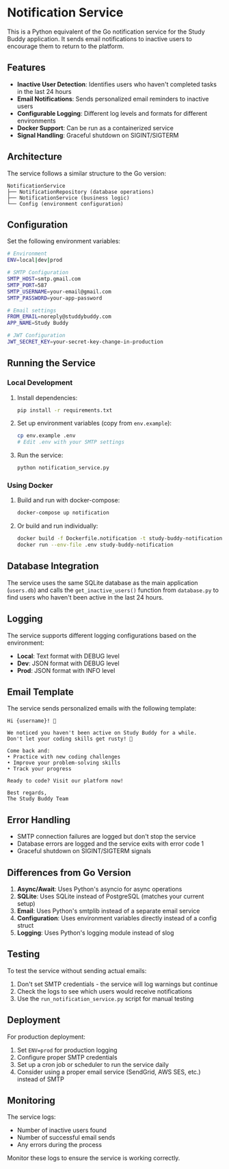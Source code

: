 # Notification Service

This is a Python equivalent of the Go notification service for the Study Buddy application. It sends email notifications to inactive users to encourage them to return to the platform.

## Features

- **Inactive User Detection**: Identifies users who haven't completed tasks in the last 24 hours
- **Email Notifications**: Sends personalized email reminders to inactive users
- **Configurable Logging**: Different log levels and formats for different environments
- **Docker Support**: Can be run as a containerized service
- **Signal Handling**: Graceful shutdown on SIGINT/SIGTERM

## Architecture

The service follows a similar structure to the Go version:

```
NotificationService
├── NotificationRepository (database operations)
├── NotificationService (business logic)
└── Config (environment configuration)
```

## Configuration

Set the following environment variables:

```bash
# Environment
ENV=local|dev|prod

# SMTP Configuration
SMTP_HOST=smtp.gmail.com
SMTP_PORT=587
SMTP_USERNAME=your-email@gmail.com
SMTP_PASSWORD=your-app-password

# Email settings
FROM_EMAIL=noreply@studdybuddy.com
APP_NAME=Study Buddy

# JWT Configuration
JWT_SECRET_KEY=your-secret-key-change-in-production
```

## Running the Service

### Local Development

1. Install dependencies:
   ```bash
   pip install -r requirements.txt
   ```

2. Set up environment variables (copy from `env.example`):
   ```bash
   cp env.example .env
   # Edit .env with your SMTP settings
   ```

3. Run the service:
   ```bash
   python notification_service.py
   ```

### Using Docker

1. Build and run with docker-compose:
   ```bash
   docker-compose up notification
   ```

2. Or build and run individually:
   ```bash
   docker build -f Dockerfile.notification -t study-buddy-notification .
   docker run --env-file .env study-buddy-notification
   ```

## Database Integration

The service uses the same SQLite database as the main application (`users.db`) and calls the `get_inactive_users()` function from `database.py` to find users who haven't been active in the last 24 hours.

## Logging

The service supports different logging configurations based on the environment:

- **Local**: Text format with DEBUG level
- **Dev**: JSON format with DEBUG level  
- **Prod**: JSON format with INFO level

## Email Template

The service sends personalized emails with the following template:

```
Hi {username}! 👋

We noticed you haven't been active on Study Buddy for a while.
Don't let your coding skills get rusty! 🧠

Come back and:
• Practice with new coding challenges
• Improve your problem-solving skills
• Track your progress

Ready to code? Visit our platform now!

Best regards,
The Study Buddy Team
```

## Error Handling

- SMTP connection failures are logged but don't stop the service
- Database errors are logged and the service exits with error code 1
- Graceful shutdown on SIGINT/SIGTERM signals

## Differences from Go Version

1. **Async/Await**: Uses Python's asyncio for async operations
2. **SQLite**: Uses SQLite instead of PostgreSQL (matches your current setup)
3. **Email**: Uses Python's smtplib instead of a separate email service
4. **Configuration**: Uses environment variables directly instead of a config struct
5. **Logging**: Uses Python's logging module instead of slog

## Testing

To test the service without sending actual emails:

1. Don't set SMTP credentials - the service will log warnings but continue
2. Check the logs to see which users would receive notifications
3. Use the `run_notification_service.py` script for manual testing

## Deployment

For production deployment:

1. Set `ENV=prod` for production logging
2. Configure proper SMTP credentials
3. Set up a cron job or scheduler to run the service daily
4. Consider using a proper email service (SendGrid, AWS SES, etc.) instead of SMTP

## Monitoring

The service logs:
- Number of inactive users found
- Number of successful email sends
- Any errors during the process

Monitor these logs to ensure the service is working correctly. 